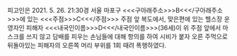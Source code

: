 피고인은 2021. 5. 26. 21:30경 서울 마포구 <<<구아래주소>>>B<<</구아래주소>>>에 있는 <<<주점>>>C<<</주점>>> 주점 앞 복도에서, 맞은편에 있는 헬스장 운영자인 피해자 <<<내국인이름>>>D<<</내국인이름>>>(36세)이 위 주점 앞에서 마스크를 쓰지 않고 담배를 피우는 손님들에 대해 항의를 하여 시비가 붙자 오른 주먹으로 뒤돌아있는 피해자의 오른쪽 머리 부위를 1회 때려 폭행하였다.